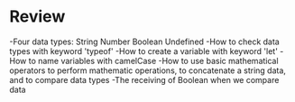 # Review
-Four data types:
	String
	Number
	Boolean
	Undefined
-How to check data types with keyword 'typeof'
-How to create a variable with keyword 'let'
-How to name variables with camelCase
-How to use basic mathematical operators to perform mathematic operations, to concatenate
a string data, and to compare data types
-The receiving of Boolean when we compare data
